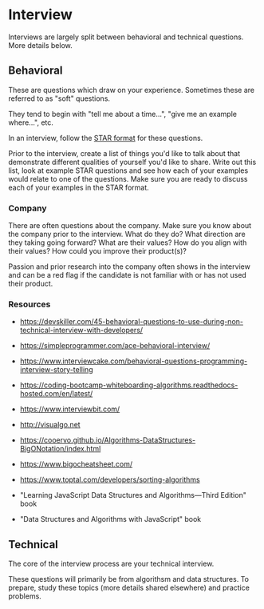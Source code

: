 # Interview

Interviews are largely split between behavioral and technical questions. More details below.

## Behavioral

These are questions which draw on your experience. Sometimes these are referred to as "soft" questions.

They tend to begin with "tell me about a time...", "give me an example where...", etc.

In an interview, follow the [STAR format](https://www.themuse.com/advice/star-interview-method) for these questions.

Prior to the interview, create a list of things you'd like to talk about that demonstrate different qualities of yourself you'd like to share. Write out this list, look at example STAR questions and see how each of your examples would relate to one of the questions. Make sure you are ready to discuss each of your examples in the STAR format.

### Company

There are often questions about the company. Make sure you know about the company prior to the interview. What do they do? What direction are they taking going forward? What are their values? How do you align with their values? How could you improve their product(s)?

Passion and prior research into the company often shows in the interview and can be a red flag if the candidate is not familiar with or has not used their product.

### Resources

- https://devskiller.com/45-behavioral-questions-to-use-during-non-technical-interview-with-developers/

- https://simpleprogrammer.com/ace-behavioral-interview/

- https://www.interviewcake.com/behavioral-questions-programming-interview-story-telling

- https://coding-bootcamp-whiteboarding-algorithms.readthedocs-hosted.com/en/latest/

- https://www.interviewbit.com/

- http://visualgo.net

- https://cooervo.github.io/Algorithms-DataStructures-BigONotation/index.html

- https://www.bigocheatsheet.com/

- https://www.toptal.com/developers/sorting-algorithms

- "Learning JavaScript Data Structures and Algorithms—Third Edition" book

- "Data Structures and Algorithms with JavaScript" book

## Technical

The core of the interview process are your technical interview.

These questions will primarily be from algorithsm and data structures. To prepare, study these topics (more details shared elsewhere) and practice problems.
